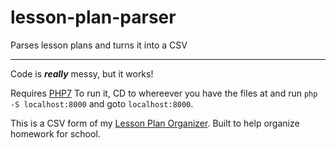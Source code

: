 # lesson-plan-parser
Parses lesson plans and turns it into a CSV

---

Code is ***really*** messy, but it works!

Requires [PHP7](https://www.youtube.com/watch?v=iW0B9NTId2g)
To run it, CD to whereever you have the files at and run `php -S localhost:8000` and goto `localhost:8000`.

This is a CSV form of my [Lesson Plan Organizer](https://github.com/MrAuro/lesson-plan-organizer).
Built to help organize homework for school.
